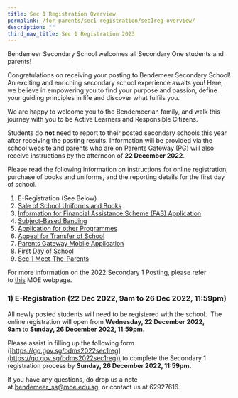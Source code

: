 ```yaml
---
title: Sec 1 Registration Overview
permalink: /for-parents/sec1-registration/sec1reg-overview/
description: ""
third_nav_title: Sec 1 Registration 2023
---
```

Bendemeer Secondary School welcomes all Secondary One students and parents!

Congratulations on receiving your posting to Bendemeer Secondary School! An exciting and enriching secondary school experience awaits you! Here, we believe in empowering you to find your purpose and passion, define your guiding principles in life and discover what fulfils you.

We are happy to welcome you to the Bendemeerian family, and walk this journey with you to be Active Learners and Responsible Citizens.

Students do **not** need to report to their posted secondary schools this year after receiving the posting results. Information will be provided via the school website and parents who are on Parents Gateway (PG) will also receive instructions by the afternoon of **22 December 2022**. 

Please read the following information on instructions for online registration, purchase of books and uniforms, and the reporting details for the first day of school. 

  

1.  E-Registration (See Below)
2.  [Sale of School Uniforms and Books](/announcements/sec1-registration/sale-uniform-and-books/)
3.  [Information for Financial Assistance Scheme (FAS) Application](/announcements/sec1-registration/moe-fas/)
4.  [Subject-Based Banding](/announcements/sec1-registration/subject-basedbanding/)
5.  [Application for other Programmes](/for-parents/sec1-registration/app-for-oth-programmes/)
6.  [Appeal for Transfer of School](/for-parents/sec1-registration/appeal-for-transfer/)
7.  [Parents Gateway Mobile Application](/for-parents/sec1-registration/pg-mobileapp/)
8.  [First Day of School](/for-parents/sec1-registration/first-day/)
9.  [Sec 1 Meet-The-Parents](/for-parents/sec1-registration/sec1-mtp/)

  

For more information on the 2022 Secondary 1 Posting, please refer to [this](https://www.moe.gov.sg/secondary/s1-posting) MOE webpage.

### **1) E-Registration (22 Dec 2022, 9am to 26 Dec 2022, 11:59pm)**

All newly posted students will need to be registered with the school.  The online registration will open from **Wednesday, 22 December 2022, 9am** to **Sunday, 26 December 2022, 11:59pm**.

  

Please assist in filling up the following form ([https://go.gov.sg/bdms2022sec1reg](https://go.gov.sg/bdms2022sec1reg)) to complete the Secondary 1 registration process by **Sunday, 26 December 2022, 11:59pm.**



If you have any questions, do drop us a note at [bendemeer_ss@moe.edu.sg](mailto:bendemeer_ss@moe.edu.sg), or contact us at 62927616.